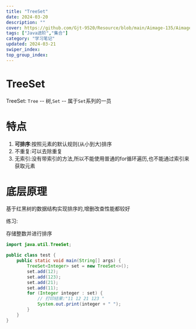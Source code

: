 ```yaml
---
title: "TreeSet"
date: 2024-03-20
description: ""
cover: https://github.com/Gjt-9520/Resource/blob/main/Aimage-135/Aimage100.jpg?raw=true
tags: ["Java进阶","集合"]
category: "学习笔记"
updated: 2024-03-21
swiper_index:
top_group_index:
---
```


# TreeSet

TreeSet: `Tree` -- 树,`Set` -- 属于`Set`系列的一员

# 特点

1. **可排序**:按照元素的默认规则(从小到大)排序
2. 不重复:可以去除重复
3. 无索引:没有带索引的方法,所以不能使用普通的for循环遍历,也不能通过索引来获取元素

# 底层原理

基于红黑树的数据结构实现排序的,增删改查性能都较好

练习: 

存储整数并进行排序

```java
import java.util.TreeSet;

public class test {
    public static void main(String[] args) {
        TreeSet<Integer> set = new TreeSet<>();
        set.add(12);
        set.add(123);
        set.add(21);
        set.add(11);
        for (Integer integer : set) {
            // 打印结果:"11 12 21 123 "
            System.out.print(integer + " ");
        }
    }
}
```